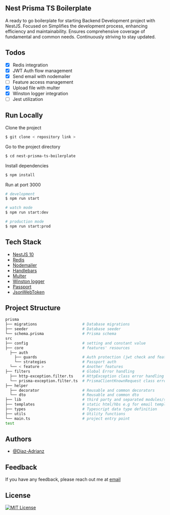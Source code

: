 ## Nest Prisma TS Boilerplate

A ready to go boilerplate for starting Backend Development project with NestJS. Focused on Simplifies the development process, enhancing efficiency and maintainability. Ensures comprehensive coverage of fundamental and common needs. Continuously striving to stay updated.

## Todos

- [x] Redis integration
- [x] JWT Auth flow management
- [x] Send email with nodemailer
- [ ] Feature access management
- [x] Upload file with multer
- [x] Winston logger integration
- [ ] Jest utilization

## Run Locally

Clone the project

```bash
$ git clone < repository link >
```

Go to the project directory

```bash
$ cd nest-prisma-ts-boilerplate
```

Install dependencies

```bash
$ npm install
```

Run at port 3000

```bash
# development
$ npm run start

# watch mode
$ npm run start:dev

# production mode
$ npm run start:prod
```

## Tech Stack

- [NestJS 10](https://nestjs.com/)
- [Redis](https://redis.io/)
- [Nodemailer](https://www.nodemailer.com/)
- [Handlebars](https://handlebarsjs.com/)
- [Multer](https://www.npmjs.com/package/multer)
- [Winston logger](https://github.com/winstonjs/winston)
- [Passport](https://www.passportjs.org/)
- [JsonWebToken](https://jwt.io/)

## Project Structure

```sh
prisma
├── migrations                    # Database migrations
├── seeder                        # Database seeder
└── schema.prisma                 # Prisma schema
src
├── config                        # setting and constant value
├── core                          # features' resources
  ├── auth
    ├── guards                    # Auth protection (jwt check and feature access check)
    └── strategies                # Passport auth
  └── < feature >                 # Another features
├── filters                       # Global Error handling
  ├── http-exception.filter.ts    # HttpException class error handling
  └── prisma-exception.filter.ts  # PrismaClientKnownRequest class error handling
├── helper
  ├── decorator                   # Reusable and common decorators
  └── dto                         # Reusable and common dto
├── lib                           # third party and separated modules/services
├── templates                     # static html/hbs e.g for email templating
├── types                         # Typescript data type definition
├── utils                         # Utility functions
└── main.ts                       # project entry point
test
```

## Authors

- [@Diaz-Adrianz](https://github.com/Diaz-adrianz)

## Feedback

If you have any feedback, please reach out me at [email](mailto:diazz.developer@gmail.com)

## License

[![MIT License](https://img.shields.io/badge/License-MIT-green.svg)](https://choosealicense.com/licenses/mit/)
